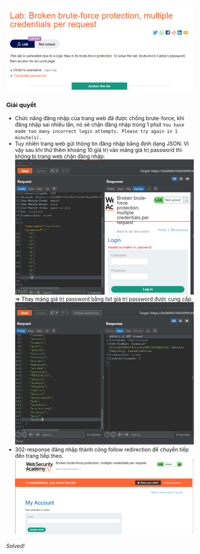 ![](img/55.png)
### Giải quyết
- Chức năng đăng nhập của trang web đã được chống brute-force, khi đăng nhập sai nhiều lần, nó sẽ chặn đăng nhập trong 1 phút `
You have made too many incorrect login attempts. Please try again in 1 minute(s). `
- Tuy nhiên trang web gửi thông tin đăng nhập bằng định dạng JSON. Vì vậy sau khi thử thêm khoảng 10 giá trị vào mảng giá trị password thì không bị trang web chặn đăng nhập.
![](img/56.png)                                                                                                                                                          
=> Thay mảng giá trị password bằng list giá trị password được cung cấp.
![](img/57.png)
- 302-response đăng nhập thành công follow redirection để chuyển tiếp đến trang tiếp theo.
![](img/58.png)
###### Solved!
